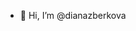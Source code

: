 - 👋 Hi, I’m @dianazberkova

<!---
dianazberkova/dianazberkova is a ✨ special ✨ repository because its `README.md` (this file) appears on your GitHub profile.
You can click the Preview link to take a look at your changes.
--->
